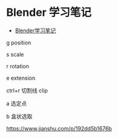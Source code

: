 # Blender 学习笔记


* [Blender学习笔记](https://www.jianshu.com/nb/14998754)

g position

s scale

r rotation

e extension




ctrl+r 切割线 clip

a 选定点


b 盒状选取

https://www.jianshu.com/p/192dd5b1676b


